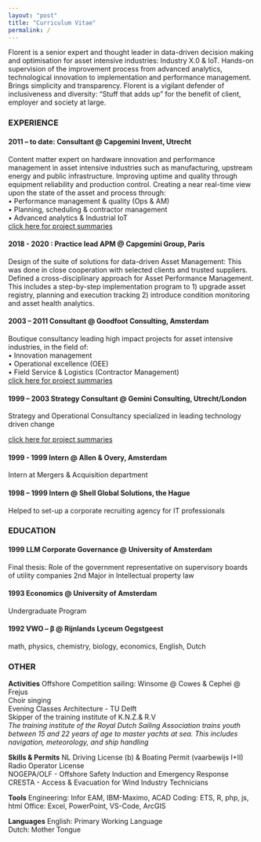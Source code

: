 ```yaml
---
layout: "post"
title: "Curriculum Vitae"
permalink: /
---
```


Florent is a senior expert and thought leader in data-driven decision making and optimisation for asset intensive industries: Industry X.0 & IoT. Hands-on supervision of the improvement process from advanced analytics, technological innovation to implementation and performance management. Brings simplicity and transparency. Florent is a vigilant defender of inclusiveness and diversity: “Stuff that adds up” for the benefit of client, employer and society at large.

### EXPERIENCE

#### 2011 – to date: Consultant @ Capgemini Invent, Utrecht 
Content matter expert on hardware innovation and performance management in asset intensive industries such as manufacturing, upstream energy and public infrastructure. Improving uptime and quality through equipment reliability and production control. Creating a near real-time view upon the state of the asset and process through:  
•	Performance management & quality (Ops & AM)  
•	Planning, scheduling & contractor management  
•	Advanced analytics & Industrial IoT  
[click here for project summaries](https://fprisse.github.io/projects_invent) 

#### 2018 - 2020 : Practice lead APM @ Capgemini Group, Paris
Design of the suite of solutions for data-driven Asset Management: This was done in close cooperation with selected clients and trusted suppliers. Defined a cross-disciplinary approach for Asset Performance Management. This includes a step-by-step implementation program to 1) upgrade asset registry, planning and execution tracking 2) introduce condition monitoring and asset health analytics.

#### 2003 – 2011 Consultant @ Goodfoot Consulting, Amsterdam  
Boutique consultancy leading high impact projects for asset intensive industries, in the field of:  
•	Innovation management  
•	Operational excellence (OEE)  
•	Field Service & Logistics (Contractor Management)  
[click here for project summaries](https://fprisse.github.io/projects_goodfoot) 

#### 1999 – 2003 Strategy Consultant @ Gemini Consulting, Utrecht/London
Strategy and Operational Consultancy specialized in leading technology driven change  

[click here for project summaries](https://fprisse.github.io/projects_gemini)

#### 1999 - 1999 Intern @ Allen & Overy, Amsterdam
Intern at Mergers & Acquisition department

#### 1998 – 1999 Intern @ Shell Global Solutions, the Hague
Helped to set-up a corporate recruiting agency for IT professionals

### EDUCATION
#### 1999 LLM Corporate Governance @ University of Amsterdam
Final thesis: Role of the government representative on supervisory boards of utility companies
2nd Major in Intellectual property law

#### 1993 Economics @ University of Amsterdam
Undergraduate Program

#### 1992 VWO – β @ Rijnlands Lyceum Oegstgeest
math, physics, chemistry, biology, economics, English, Dutch

### OTHER
**Activities**
Offshore Competition sailing: Winsome @ Cowes & Cephei @ Frejus  
Choir singing  
Evening Classes Architecture - TU Delft  
Skipper of the training institute of K.N.Z.& R.V  
*The training institute of the Royal Dutch Sailing Association trains youth between 15 and 22 years of age to master yachts at sea. This includes navigation, meteorology, and ship handling*

**Skills & Permits**
NL Driving License (b) & Boating Permit (vaarbewijs I+II)  
Radio Operator License  
NOGEPA/OLF - Offshore Safety Induction and Emergency Response  
CRESTA - Access & Evacuation for Wind Industry Technicians  

**Tools**
Engineering: Infor EAM, IBM-Maximo, ACAD 
Coding: ETS, R, php, js, html
Office: Excel, PowerPoint, VS-Code, ArcGIS

**Languages**
English: Primary Working Language  
Dutch: Mother Tongue 
